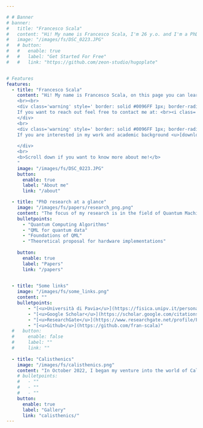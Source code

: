 ```yaml
---

# # Banner
# banner:
#   title: "Francesco Scala"
#   content: "Hi! My name is Francesco Scala, I'm 26 y.o. and I'm a PhD student in Quantum Machine Learning at Università degli Studi di Pavia, Italy. My hometown is Cremona, a little city in the north of Italy (not far from Milan). I'm an outgoing and active person. I really enjoy playing sports, gardening and traveling."
#   image: "/images/fs/DSC_0223.JPG"
#   # button:
#   #   enable: true
#   #   label: "Get Started For Free"
#   #   link: "https://github.com/zeon-studio/hugoplate"


# Features
features:
  - title: "Francesco Scala"
    content: "Hi! My name is Francesco Scala, on this page you can learn more about me. I'm a PhD student in <b>Quantum Machine Learning</b> at Università degli Studi di Pavia, Italy. I'm an outgoing and active person. I really enjoy playing sports, gardening and traveling. 
    <br><br>
    <div class='warning' style=' border: solid #0096FF 1px; border-radius: 8px; padding:0.7em;'>
    If you want to reach out feel free to contact me at: <br><i class='fa-solid fa-envelope'></i> <b>francesco.scala01@ateneopv.it</b>
    </div>
    <br>
    <div class='warning' style=' border: solid #0096FF 1px; border-radius: 8px; padding:0.7em;'>
    If you are interested in my work and academic background <u>[download my CV <i class='fa-solid fa-download'></i>](./about/documents/resume.pdf)</u> or click on the button here below.
    
    </div>
    <br>
    <b>Scroll down if you want to know more about me!</b>
    "
    image: "/images/fs/DSC_0223.JPG"
    button:
      enable: true
      label: "About me"
      link: "/about"

  - title: "PhD research at a glance"
    image: "/images/fs/papers/research_png.png"
    content: "The focus of my research is in the field of Quantum Machine Learning (QML) and Quantum Technologies. Some of the topics are "
    bulletpoints:
      - "Quantum Computing Algorithms"
      - "QML for quantum data"
      - "Foundations of QML"
      - "Theoretical proposal for hardware implementations"
     
    button:
      enable: true
      label: "Papers"
      link: "/papers"
    

  - title: "Some links"
    image: "/images/fs/some_links.png"
    content: ""
    bulletpoints:
        - "[<u>Università di Pavia</u>](https://fisica.unipv.it/personale/Persona.php?ID=591)"
        - "[<u>Google Scholar</u>](https://scholar.google.com/citations?hl=it&user=soJ4ZxoAAAAJ)"
        - "[<u>ResearchGate</u>](https://www.researchgate.net/profile/Francesco-Scala-2)    "
        - "[<u>Github</u>](https://github.com/fran-scala)"
  #   button:
  #     enable: false
  #     label: ""
  #     link: ""
  
  - title: "Calisthenics"
    image: "/images/fs/calisthenics.png"
    content: "In October 2022, I began my venture into the world of Calisthenics, a form of exercise that utilizes bodyweight movements to build strength and flexibility."
    # bulletpoints:
    #   - ""
    #   - ""
    #   - ""
    button:
      enable: true
      label: "Gallery"
      link: "calisthenics/"
---
```


